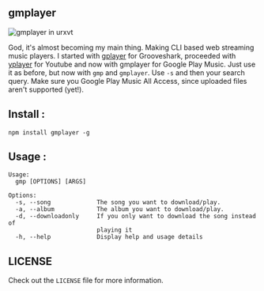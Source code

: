 ## gmplayer

![gmplayer in urxvt](http://i.imgur.com/3jgTt3D.gif)

God, it's almost becoming my main thing. Making CLI based web streaming music players. I started with [gplayer](http://github.com/96aa48/gplayer.git) for Grooveshark, proceeded with [yplayer](http://github.com/96aa48/yplayer.git) for Youtube and now with gmplayer for Google Play Music. Just use it as before, but now with `gmp` and `gmplayer`. Use `-s` and then your search query. Make sure you Google Play Music All Access, since uploaded files aren't supported (yet!).

## Install :
```
npm install gmplayer -g
```

## Usage :
```
Usage:
  gmp [OPTIONS] [ARGS]

Options:
  -s, --song             The song you want to download/play.
  -a, --album            The album you want to download/play.
  -d, --downloadonly     If you only want to download the song instead of
                         playing it
  -h, --help             Display help and usage details

```

## LICENSE
Check out the `LICENSE` file for more information.
